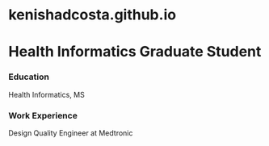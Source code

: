 # kenishadcosta.github.io
# Health Informatics Graduate Student

### Education 
Health Informatics, MS

### Work Experience 
Design Quality Engineer at Medtronic
